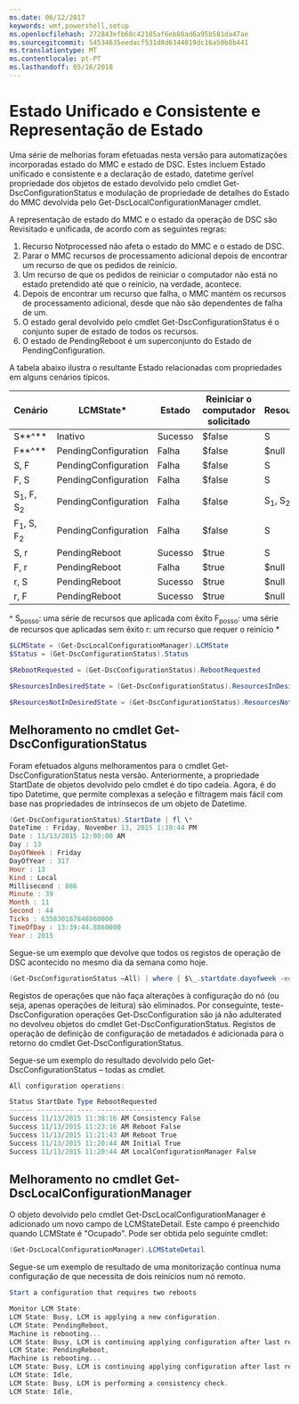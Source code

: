 ```yaml
---
ms.date: 06/12/2017
keywords: wmf,powershell,setup
ms.openlocfilehash: 272843efb68c42105af6eb88ad6a95b581da47ae
ms.sourcegitcommit: 54534635eedacf531d8d6344019dc16a50b8b441
ms.translationtype: MT
ms.contentlocale: pt-PT
ms.lasthandoff: 05/16/2018
---
```

# <a name="unified-and-consistent-state-and-status-representation"></a>Estado Unificado e Consistente e Representação de Estado

Uma série de melhorias foram efetuadas nesta versão para automatizações incorporadas estado do MMC e estado de DSC. Estes incluem Estado unificado e consistente e a declaração de estado, datetime gerível propriedade dos objetos de estado devolvido pelo cmdlet Get-DscConfigurationStatus e modulação de propriedade de detalhes do Estado do MMC devolvida pelo Get-DscLocalConfigurationManager cmdlet.

A representação de estado do MMC e o estado da operação de DSC são Revisitado e unificada, de acordo com as seguintes regras:
1.  Recurso Notprocessed não afeta o estado do MMC e o estado de DSC.
2.  Parar o MMC recursos de processamento adicional depois de encontrar um recurso de que os pedidos de reinício.
3.  Um recurso de que os pedidos de reiniciar o computador não está no estado pretendido até que o reinício, na verdade, acontece.
4.  Depois de encontrar um recurso que falha, o MMC mantém os recursos de processamento adicional, desde que não são dependentes de falha de um.
5.  O estado geral devolvido pelo cmdlet Get-DscConfigurationStatus é o conjunto super de estado de todos os recursos.
6.  O estado de PendingReboot é um superconjunto do Estado de PendingConfiguration.

A tabela abaixo ilustra o resultante Estado relacionadas com propriedades em alguns cenários típicos.

| **Cenário**                    | **LCMState\***       | **Estado** | **Reiniciar o computador solicitado**  | **ResourcesInDesiredState**  | **ResourcesNotInDesiredState** |
|---------------------------------|----------------------|------------|---------------|------------------------------|--------------------------------|
| S**^**                          | Inativo                 | Sucesso    | $false        | S                            | $null                          |
| F**^**                          | PendingConfiguration | Falha    | $false        | $null                        | F                              |
| S, F                             | PendingConfiguration | Falha    | $false        | S                            | F                              |
| F, S                             | PendingConfiguration | Falha    | $false        | S                            | F                              |
| S<sub>1</sub>, F, S<sub>2</sub> | PendingConfiguration | Falha    | $false        | S<sub>1</sub>, S<sub>2</sub> | F                              |
| F<sub>1</sub>, S, F<sub>2</sub> | PendingConfiguration | Falha    | $false        | S                            | F<sub>1</sub>, F<sub>2</sub>   |
| S, r                            | PendingReboot        | Sucesso    | $true         | S                            | r                              |
| F, r                            | PendingReboot        | Falha    | $true         | $null                        | F, r                           |
| r, S                            | PendingReboot        | Sucesso    | $true         | $null                        | r                              |
| r, F                            | PendingReboot        | Sucesso    | $true         | $null                        | r                              |

^ S<sub>posso</sub>: uma série de recursos que aplicada com êxito F<sub>posso</sub>: uma série de recursos que aplicadas sem êxito r: um recurso que requer o reinício \*

```powershell
$LCMState = (Get-DscLocalConfigurationManager).LCMState
$Status = (Get-DscConfigurationStatus).Status

$RebootRequested = (Get-DscConfigurationStatus).RebootRequested

$ResourcesInDesiredState = (Get-DscConfigurationStatus).ResourcesInDesiredState

$ResourcesNotInDesiredState = (Get-DscConfigurationStatus).ResourcesNotInDesiredState
```
## <a name="enhancement-in-get-dscconfigurationstatus-cmdlet"></a>Melhoramento no cmdlet Get-DscConfigurationStatus

Foram efetuados alguns melhoramentos para o cmdlet Get-DscConfigurationStatus nesta versão. Anteriormente, a propriedade StartDate de objetos devolvido pelo cmdlet é do tipo cadeia. Agora, é do tipo Datetime, que permite complexas a seleção e filtragem mais fácil com base nas propriedades de intrínsecos de um objeto de Datetime.
```powershell
(Get-DscConfigurationStatus).StartDate | fl \*
DateTime : Friday, November 13, 2015 1:39:44 PM
Date : 11/13/2015 12:00:00 AM
Day : 13
DayOfWeek : Friday
DayOfYear : 317
Hour : 13
Kind : Local
Millisecond : 886
Minute : 39
Month : 11
Second : 44
Ticks : 635830187848860000
TimeOfDay : 13:39:44.8860000
Year : 2015
```

Segue-se um exemplo que devolve que todos os registos de operação de DSC acontecido no mesmo dia da semana como hoje.
```powershell
(Get-DscConfigurationStatus –All) | where { $\_.startdate.dayofweek -eq (Get-Date).DayOfWeek }
```

Registos de operações que não faça alterações à configuração do nó (ou seja, apenas operações de leitura) são eliminados. Por conseguinte, teste-DscConfiguration operações Get-DscConfiguration são já não adulterated no devolveu objetos do cmdlet Get-DscConfigurationStatus.
Registos de operação de definição de configuração de metadados é adicionada para o retorno do cmdlet Get-DscConfigurationStatus.

Segue-se um exemplo do resultado devolvido pelo Get-DscConfigurationStatus – todas as cmdlet.
```powershell
All configuration operations:

Status StartDate Type RebootRequested
------ --------- ---- ---------------
Success 11/13/2015 11:38:16 AM Consistency False
Success 11/13/2015 11:23:16 AM Reboot False
Success 11/13/2015 11:21:43 AM Reboot True
Success 11/13/2015 11:20:44 AM Initial True
Success 11/13/2015 11:20:44 AM LocalConfigurationManager False
```

## <a name="enhancement-in-get-dsclocalconfigurationmanager-cmdlet"></a>Melhoramento no cmdlet Get-DscLocalConfigurationManager
O objeto devolvido pelo cmdlet Get-DscLocalConfigurationManager é adicionado um novo campo de LCMStateDetail. Este campo é preenchido quando LCMState é "Ocupado". Pode ser obtida pelo seguinte cmdlet:
```powershell
(Get-DscLocalConfigurationManager).LCMStateDetail
```

Segue-se um exemplo de resultado de uma monitorização contínua numa configuração de que necessita de dois reinícios num nó remoto.
```powershell
Start a configuration that requires two reboots

Monitor LCM State:
LCM State: Busy, LCM is applying a new configuration.
LCM State: PendingReboot,
Machine is rebooting...
LCM State: Busy, LCM is continuing applying configuration after last reboot.
LCM State: PendingReboot,
Machine is rebooting...
LCM State: Busy, LCM is continuing applying configuration after last reboot.
LCM State: Idle,
LCM State: Busy, LCM is performing a consistency check.
LCM State: Idle,
```

